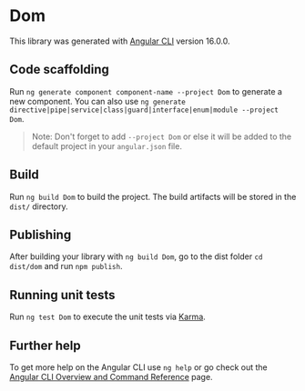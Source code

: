 # Dom

This library was generated with [Angular CLI](https://github.com/angular/angular-cli) version 16.0.0.

## Code scaffolding

Run `ng generate component component-name --project Dom` to generate a new component. You can also use `ng generate directive|pipe|service|class|guard|interface|enum|module --project Dom`.
> Note: Don't forget to add `--project Dom` or else it will be added to the default project in your `angular.json` file. 

## Build

Run `ng build Dom` to build the project. The build artifacts will be stored in the `dist/` directory.

## Publishing

After building your library with `ng build Dom`, go to the dist folder `cd dist/dom` and run `npm publish`.

## Running unit tests

Run `ng test Dom` to execute the unit tests via [Karma](https://karma-runner.github.io).

## Further help

To get more help on the Angular CLI use `ng help` or go check out the [Angular CLI Overview and Command Reference](https://angular.io/cli) page.
